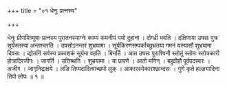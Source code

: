 +++
title = "०१ धेनुः प्रत्नस्य"

+++

धेनुः प्रीणयित्र्युषाः प्रत्नस्य पुरातनस्याग्नेः काम्यं कमनीयं पयो दुहाना । दोग्ध्री भवति । दक्षिणाया उषसः पुत्रः सूर्यस्तस्या अन्तश्चरति । उषसोऽनन्तरं शुभ्रयामा । सूर्यकिरणसम्पर्काच्छुभ्रतया गमनं यस्यासौ शुभ्रयामा दिवसः । द्योतनिं सर्वस्य प्रकाशकं सूर्यमा वहति । बिभर्ति । आत उषसः पुराश्विनौ स्तोतुं स्तोमः स्तोत्रकारी होत्रादिरजीगः । जागर्ति । उत्तिष्थति । शुभ्रयामा । या प्रापणे । आतो मनिन् । बहुव्रीहौ पूर्वपदस्वरः । अजीग । जागृनिद्राक्षये । लङि तिप्यदादित्वाच्छपो लुक् । आकारस्येकारश्छान्दसः । गुणे कृते हल्ङ्यादिना तिपो लोपः ॥ १ ॥